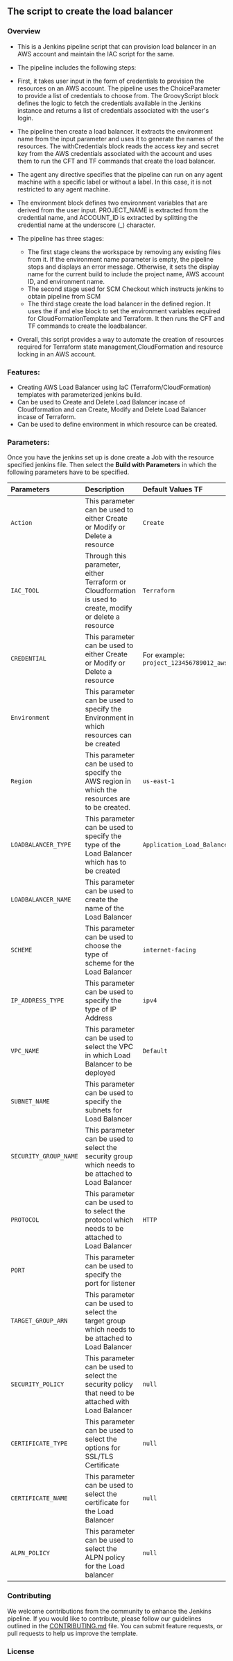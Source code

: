 ## The script to create the load balancer 

### Overview

- This is a Jenkins pipeline script that can provision load balancer in an AWS account and maintain the IAC script for the same.

- The pipeline includes the following steps:

- First, it takes user input in the form of credentials to provision the resources on an AWS account. The pipeline uses the ChoiceParameter to provide a list of credentials to choose from. The GroovyScript block defines the logic to fetch the credentials available in the Jenkins instance and returns a list of credentials associated with the user's login.

- The pipeline then create a load balancer. It extracts the environment name from the input parameter and uses it to generate the names of the resources. The withCredentials block reads the access key and secret key from the AWS credentials associated with the account and uses them to run the CFT and TF commands that create the load balancer.

- The agent any directive specifies that the pipeline can run on any agent machine with a specific label or without a label. In this case, it is not restricted to any agent machine.

- The environment block defines two environment variables that are derived from the user input. PROJECT_NAME is extracted from the credential name, and ACCOUNT_ID is extracted by splitting the credential name at the underscore (_) character.

- The pipeline has three stages:

  - The first stage cleans the workspace by removing any existing files from it. If the environment name parameter is empty, the pipeline stops and displays an error message. Otherwise, it sets the display name for the current build to include the project name, AWS account ID, and environment name.
  - The second stage used for SCM Checkout which instructs jenkins to obtain pipeline from SCM 
  - The third stage create the load balancer in the defined region. It uses the if and else block to set the environment variables required for CloudFormationTemplate and Terraform. It then runs the CFT and TF  commands to create the loadbalancer.

- Overall, this script provides a way to automate the creation of resources required for Terraform state management,CloudFormation and resource locking in an AWS account.


### Features:
- Creating AWS Load Balancer using IaC (Terraform/CloudFormation) templates with parameterized jenkins build.
- Can be used to Create and Delete Load Balancer incase of Cloudformation and can Create, Modify and Delete Load Balancer incase of Terraform.
- Can be used to define environment in which resource can be created.

### Parameters:
Once you have the jenkins set up is done create a Job with the resource specified jenkins file. Then select the **Build with Parameters** in which the following parameters have to be specified.


| Parameters     |                                     Description                                                | Default Values TF | Default Values CFT |
| :------------ |                                      :-----                                                     | :-------- | :-------- |
| `Action`       | This parameter can be used to either Create or Modify or Delete a resource                     | `Create`  | `Create` |
| `IAC_TOOL`     | Through this parameter, either Terraform or Cloudformation is used to create, modify or delete a resource | `Terraform`  | `CloudFormation` |
| `CREDENTIAL`       | This parameter can be used to either Create or Modify or Delete a resource                     | For example: `project_123456789012_aws_cred`  | `project_123456789012_aws_cred` |
| `Environment`       | This parameter can be used to specify the Environment in which resources can be created                   |   |
| `Region`       | This parameter can be used to specify the AWS region in which the resources are to be created.                  | `us-east-1` | `us-east-1` |
| `LOADBALANCER_TYPE`       | This parameter can be used to specify the type of the Load Balancer which has to be created       | `Application_Load_Balancer` |
| `LOADBALANCER_NAME`       | This parameter can be used to create the name of the Load Balancer       |  |
| `SCHEME`       | This parameter can be used to choose the type of scheme for  the Load Balancer      | `internet-facing` | `internet-facing` |
| `IP_ADDRESS_TYPE`       | This parameter can be used to specify the type of IP Address       | `ipv4` | `ipv4` |
| `VPC_NAME`       | This parameter can be used to select the VPC in which Load Balancer to be deployed       | `Default` | `Default` |
| `SUBNET_NAME`       | This parameter can be used to specify the subnets for Load Balancer       | |
| `SECURITY_GROUP_NAME`       | This parameter can be used to select the security group which needs to be attached to Load Balancer      |  |
| `PROTOCOL`       | This parameter can be used to to select the protocol which needs to be attached to Load Balancer       | `HTTP` | `HTTP` |
| `PORT`       | This parameter can be used to specify the port for listener        |  |
| `TARGET_GROUP_ARN`       |This parameter can be used to select the target group  which needs to be attached to Load Balancer       |  |
| `SECURITY_POLICY`       | This parameter can be used to select the security policy that need to be attached with  Load Balancer       | `null` | `null` |
| `CERTIFICATE_TYPE`       | This parameter can be used to select the options for SSL/TLS Certificate       | `null`| `null` |
| `CERTIFICATE_NAME`       | This parameter can be used to select the certificate for the Load Balancer | `null` | `null` |
| `ALPN_POLICY`            | This parameter can be used to select the ALPN policy for the Load balancer | `null` | `null` |


### Contributing
We welcome contributions from the community to enhance the Jenkins pipeline. If you would like to contribute, please follow our guidelines outlined in the [CONTRIBUTING.md](./CONTRIBUTING.md) file. You can submit feature requests, or pull requests to help us improve the template.

### License
